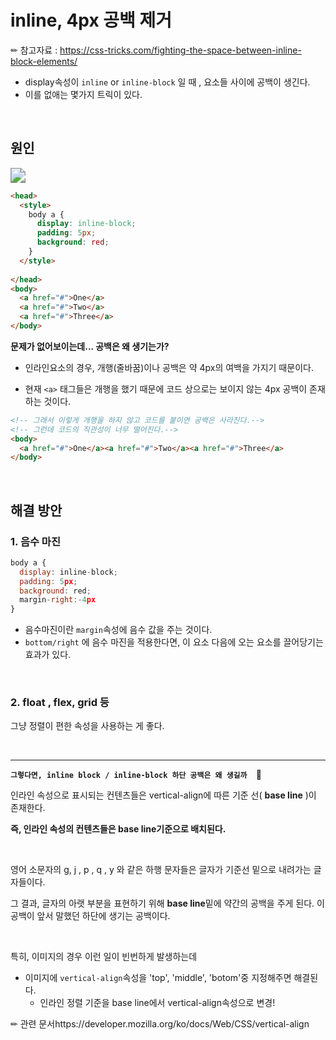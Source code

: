 # inline, 4px 공백 제거

✏ 참고자료 : https://css-tricks.com/fighting-the-space-between-inline-block-elements/

- display속성이 `inline` or `inline-block` 일 때 ,  요소들 사이에 공백이 생긴다. 
- 이를 없애는 몇가지 트릭이 있다. 

<br>

## 원인



<img src="https://i0.wp.com/css-tricks.com/wp-content/uploads/2012/04/spaces.png?resize=170%2C67" style="zoom:150%">

<br>

```html
<head>
  <style>
    body a {
      display: inline-block;
      padding: 5px;
      background: red;
    }
  </style>
    
</head>
<body>
  <a href="#">One</a>
  <a href="#">Two</a>
  <a href="#">Three</a>
</body> 
```

**문제가 없어보이는데... 공백은 왜 생기는가?**

- 인라인요소의 경우,  개행(줄바꿈)이나 공백은 약 4px의 여백을 가지기 때문이다. 

- 현재 `<a>` 태그들은 개행을 했기 때문에 코드 상으로는 보이지 않는 4px 공백이 존재하는 것이다.  

```	html
<!-- 그래서 이렇게 개행을 하지 않고 코드를 붙이면 공백은 사라진다.-->
<!-- 그런데 코드의 직관성이 너무 떨어진다.-->
<body>
  <a href="#">One</a><a href="#">Two</a><a href="#">Three</a>
</body>
```

<br>

## 해결 방안

### 1. 음수 마진 

```javascript
body a {
  display: inline-block;
  padding: 5px;
  background: red;
  margin-right:-4px
}
```

- 음수마진이란 `margin`속성에 음수 값을 주는 것이다. 
- `bottom/right` 에 음수 마진을 적용한다면, 이 요소 다음에 오는 요소를 끌어당기는 효과가 있다. 

<br>

### 2. float , flex, grid 등

그냥 정렬이 편한 속성을 사용하는 게 좋다.

<br>

---

**`그렇다면, inline block / inline-block 하단 공백은 왜 생길까  `🤔**

인라인 속성으로 표시되는 컨텐츠들은 vertical-align에 따른 기준 선( **base line** )이 존재한다.  

**즉, 인라인 속성의 컨텐츠들은  base line기준으로 배치된다.** 

<br>

영어 소문자의 g, j , p , q , y 와 같은 하행 문자들은 글자가 기준선 밑으로 내려가는 글자들이다.

그 결과, 글자의 아랫 부분을 표현하기 위해 **base line**밑에 약간의 공백을 주게 된다. 이 공백이 앞서 말했던 하단에 생기는 공백이다. 

<br>

특히, 이미지의 경우 이런 일이 빈번하게 발생하는데

- 이미지에 `vertical-align`속성을 'top', 'middle', 'botom'중 지정해주면 해결된다.
  -  인라인 정렬 기준을 base line에서 vertical-align속성으로 변경! 

✏ 관련 문서https://developer.mozilla.org/ko/docs/Web/CSS/vertical-align
